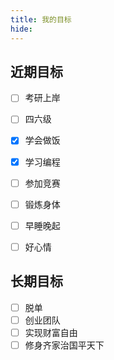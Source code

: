```yaml
---
title: 我的目标
hide:
---
```

## 近期目标  

- [ ] 考研上岸
- [ ] 四六级
- [x] 学会做饭
- [x] 学习编程
- [ ] 参加竞赛
- [ ] 锻炼身体
- [ ] 早睡晚起
- [ ] 好心情


## 长期目标

- [ ] 脱单
- [ ] 创业团队
- [ ] 实现财富自由
- [ ]  修身齐家治国平天下
